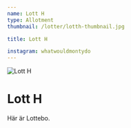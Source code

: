 ```yaml
---
name: Lott H
type: Allotment
thumbnail: /lotter/lotth-thumbnail.jpg

title: Lott H

instagram: whatwouldmontydo
---
```

![Lott H](/lotter/lotth.jpg#left)

# Lott H

Här är Lottebo.
